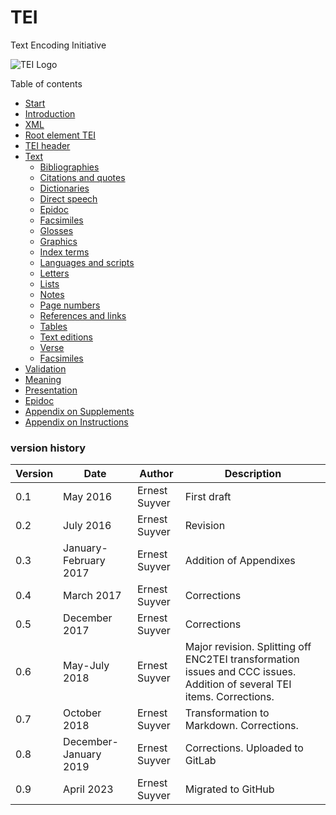 # TEI
Text Encoding Initiative

![TEI Logo](http://www.tei-c.org/wp-content/uploads/2017/07/TEI-400.jpg "TEI Logo")

Table of contents

* [Start](README.md)
* [Introduction](Introduction.md)
* [XML](xml.md)
* [Root element TEI](Root_element_TEI.md)
* [TEI header](TEI_header.md)
* [Text](Text.md)
  * [Bibliographies](bibliographies.md)
  * [Citations and quotes](citations_and_quotes.md)
  * [Dictionaries](dictionaries.md)
  * [Direct speech](direct_speech.md)
  * [Epidoc](epidoc.md)
  * [Facsimiles](facsimiles.md)
  * [Glosses](glosses.md)
  * [Graphics](graphics.md)
  * [Index terms](index_terms.md)
  * [Languages and scripts](languages_and_scripts.md)
  * [Letters](letters.md)
  * [Lists](lists.md)
  * [Notes](notes.md)
  * [Page numbers](page_numbers.md)
  * [References and links](references_and_links.md)
  * [Tables](tables.md)
  * [Text editions](text_editions.md)
  * [Verse](verse.md)
  * [Facsimiles](facsimiles.md)
* [Validation](Validation.md)
* [Meaning](Meaning.md)
* [Presentation](Presentation.md)
* [Epidoc](seg-epidoc.md)
* [Appendix on Supplements](Appendix_on_supplements.md)
* [Appendix on Instructions](Appendix_on_instructions.md)

### version history

| Version | Date | Author | Description |
| ----- | ------- | ------- | ----------- |
| 0.1 | May 2016 | Ernest Suyver | First draft |
| 0.2 | July 2016 | Ernest Suyver | Revision |
| 0.3 | January-February 2017 | Ernest Suyver | Addition of Appendixes |
| 0.4 | March 2017 | Ernest Suyver | Corrections |
| 0.5 | December 2017 | Ernest Suyver | Corrections |
| 0.6 | May-July 2018 | Ernest Suyver | Major revision. Splitting off ENC2TEI transformation issues and CCC issues. Addition of several TEI items. Corrections. |
| 0.7 | October 2018 | Ernest Suyver | Transformation to Markdown. Corrections. |
| 0.8 | December-January 2019 | Ernest Suyver | Corrections. Uploaded to GitLab |
| 0.9 | April 2023 | Ernest Suyver | Migrated to GitHub |
